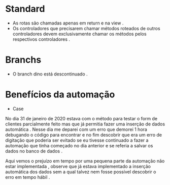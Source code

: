 # Standard
* As rotas são chamadas apenas em return e na view .
* Os controladores que precisarem chamar métodos roteados de outros controladores devem exclusivamente chamar os métodos pelos respectivos controladores .
# Branchs
* O branch dino está descontinuado .
# Benefícios da automação
* Case

No dia 31 de janeiro de 2020 estava com o método para testar o form de clientes parcialmente feito mas que já permitia fazer uma inserção de dados automática . Nesse dia me deparei com um erro que demorei 1 hora debugando o código para encontrar e no fim descobrir que era um erro de digitação que poderia ser evitado se eu tivesse continuado a fazer a automação que tinha começado no dia anterior e se referia a salvar os dados no banco de dados .

Aqui vemos o prejuízo em tempo por uma pequena parte da automação não estar implementada , observe que já estava implementado a inserção automática dos dados sem a qual talvez nem fosse possível descobrir o erro em tempo hábil .
